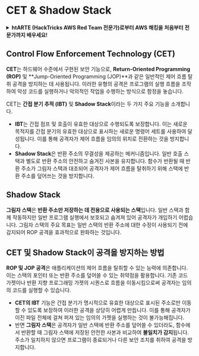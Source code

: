 # CET & Shadow Stack

<details>

<summary><strong>htARTE (HackTricks AWS Red Team 전문가)로부터 AWS 해킹을 처음부터 전문가까지 배우세요!</strong></summary>

다른 방법으로 HackTricks를 지원하는 방법:

- **회사가 HackTricks에 광고되길 원하거나 HackTricks를 PDF로 다운로드하길 원한다면** [**구독 요금제**](https://github.com/sponsors/carlospolop)를 확인하세요!
- [**공식 PEASS & HackTricks 굿즈**](https://peass.creator-spring.com)를 구매하세요
- [**The PEASS Family**](https://opensea.io/collection/the-peass-family)를 발견하세요, 당사의 독점 [**NFTs**](https://opensea.io/collection/the-peass-family) 컬렉션
- 💬 [**Discord 그룹**](https://discord.gg/hRep4RUj7f) 또는 [**텔레그램 그룹**](https://t.me/peass)에 **가입**하거나 **트위터** 🐦 [**@hacktricks\_live**](https://twitter.com/hacktricks\_live)를 **팔로우**하세요.
- 여러분의 해킹 기술을 공유하려면 [**HackTricks**](https://github.com/carlospolop/hacktricks) 및 [**HackTricks Cloud**](https://github.com/carlospolop/hacktricks-cloud) github 저장소로 PR을 제출하세요.

</details>

## Control Flow Enforcement Technology (CET)

**CET**는 하드웨어 수준에서 구현된 보안 기능으로, **Return-Oriented Programming (ROP)** 및 **Jump-Oriented Programming (JOP)**과 같은 일반적인 제어 흐름 탈취 공격을 방지하는 데 사용됩니다. 이러한 유형의 공격은 프로그램의 실행 흐름을 조작하여 악성 코드를 실행하거나 악의적인 작업을 수행하는 방식으로 함정을 놓습니다.

CET는 **간접 분기 추적 (IBT)** 및 **Shadow Stack**이라는 두 가지 주요 기능을 소개합니다.

- **IBT**는 간접 점프 및 호출이 유효한 대상으로 수행되도록 보장합니다. 이는 새로운 목적지를 간접 분기의 유효한 대상으로 표시하는 새로운 명령어 세트를 사용하여 달성됩니다. 이를 통해 공격자가 제어 흐름을 임의의 위치로 전환하는 것을 방지합니다.
- **Shadow Stack**은 반환 주소의 무결성을 제공하는 메커니즘입니다. 일반 호출 스택과 별도로 반환 주소의 안전하고 숨겨진 사본을 유지합니다. 함수가 반환될 때 반환 주소가 그림자 스택과 대조되어 공격자가 제어 흐름을 탈취하기 위해 스택에 반환 주소를 덮어쓰는 것을 방지합니다.

## Shadow Stack

**그림자 스택**은 **반환 주소만 저장하는 데 전용으로 사용되는 스택**입니다. 일반 스택과 함께 작동하지만 일반 프로그램 실행에서 보호되고 숨겨져 있어 공격자가 개입하기 어렵습니다. 그림자 스택의 주요 목표는 일반 스택의 반환 주소에 대한 수정이 사용되기 전에 감지되어 ROP 공격을 효과적으로 완화하는 것입니다.

## CET 및 Shadow Stack이 공격을 방지하는 방법

**ROP 및 JOP 공격**은 애플리케이션의 제어 흐름을 탈취할 수 있는 능력에 의존합니다. 이는 스택의 포인터 또는 반환 주소를 덮어쓸 수 있는 취약점을 활용합니다. 기존 코드 가젯이나 반환 지향 프로그래밍 가젯의 시퀀스로 흐름을 이동시킴으로써 공격자는 임의의 코드를 실행할 수 있습니다.

- **CET의 IBT** 기능은 간접 분기가 명시적으로 유효한 대상으로 표시된 주소로만 이동할 수 있도록 보장하여 이러한 공격을 상당히 어렵게 만듭니다. 이를 통해 공격자가 이진 파일 전체에 걸쳐 퍼져 있는 임의의 가젯을 실행하는 것이 불가능해집니다.
- 반면 **그림자 스택**은 공격자가 일반 스택에 반환 주소를 덮어쓸 수 있더라도, 함수에서 반환할 때 그림자 스택에 저장된 안전한 사본과 비교하여 **불일치가 감지**됩니다. 주소가 일치하지 않으면 프로그램이 종료되거나 다른 보안 조치를 취하여 공격을 방지합니다.
